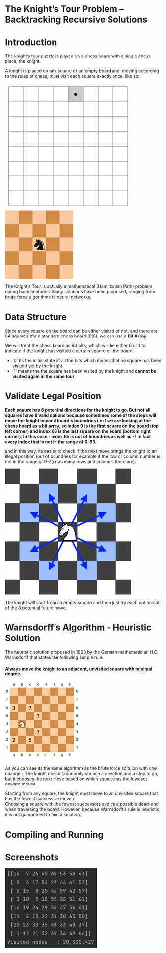 # The Knight’s Tour Problem – Backtracking Recursive Solutions

# Introduction

The knight’s tour puzzle is played on a chess board with a single chess piece, the knight. 

A knight is placed on any square of an empty board and, moving according to the rules of chess, must visit each square exactly once, like so:

![example of a knight tour](./images/Knight's_tour_anim_2.gif) ![another example](./images/Knights-Tour-Animation.gif)

The Knight’s Tour is actually a mathematical (Hamiltonian Path) problem dating back centuries.  Many solutions have 
been proposed, ranging from brute force algorithms to neural networks.

# Data Structure

Since every square on the board can be either visited or not, and there are 64 squares (for a standard chess board 8X8), we can use a **Bit Array**.

We will treat the chess board as 64 bits, which will be either 0 or 1 to indicate if the knight has visitied a certain sqaure on the board.
- '0' its the initial state of all the bits which means that no square has been visitied yet by the knight.
- '1' means the the square has been visited by the knight and **cannot be visited again in the same tour**.

# Validate Legal Position

**Each sqaure has 8 potential directions for the knight to go.
But not all squares have 8 valid options because sometimes some of the steps will move the knight beyond board's boundries 
i.e if we are looking at the chess board as a bit array, so index 0 is the first square on the board (top left corner) and index 63 is the last square on the board (bottom right corner). In this case - index 65 is out of boundries as well as -1 in fact every index that is not in the range of 0-63.**

and in this way, its easier to check if the next move brings the knight to an illegal position (out of boundries for example if the row or column number is not in the range of 0-7(or as many rows and columns there are).

![knight rules](./images/knight_rules.png)

The knight will start from an empty square and then just try each option out of the 8 potential future move.

  # Warnsdorff’s Algorithm - Heuristic Solution
  
  The heuristic solution proposed in 1823 by the German mathematician H.C. Warnsdorff that states the following simple rule: 
#### Always move the knight to an adjacent, unvisited square with minimal degree.
  ![huristic solution](./images/huristic2.png)
 
As you can see its the same algorithm as the brute force soltuion with one change - The knight doesn't randomly choose a direction and a step to go, but it chooses the next move based on which square has the feweset onward moves.
  
Starting from any square, the knight must move to an unvisited square that has the fewest successive moves.  
Choosing a square with the fewest successors avoids a possible dead-end when traversing the board.  However, 
because Warnsdorff’s rule is heuristic, it is not guaranteed to find a solution.

# Compiling and Running

# Screenshots

![output](./images/output.png)





 
 


  
  
  












